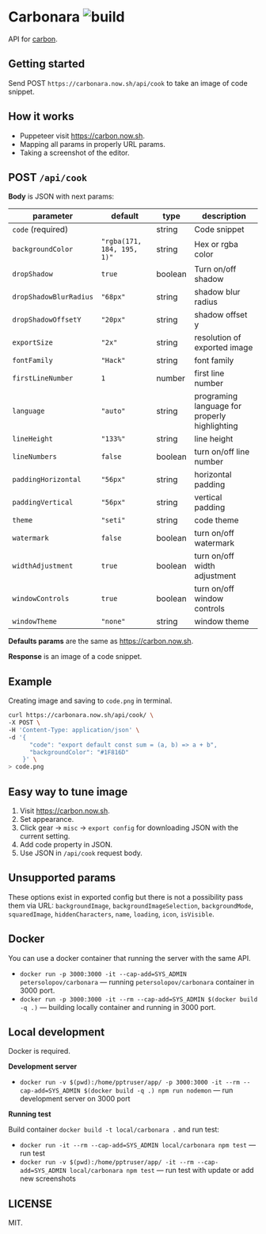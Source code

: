 # Carbonara ![build](https://github.com/petersolopov/carbonara/workflows/build/badge.svg)

API for [carbon](https://carbon.now.sh/).

## Getting started

Send POST `https://carbonara.now.sh/api/cook` to take an image of code snippet.

## How it works

- Puppeteer visit https://carbon.now.sh.
- Mapping all params in properly URL params.
- Taking a screenshot of the editor.

## POST `/api/cook`

**Body** is JSON with next params:

| parameter              | default                    | type    | description                                   |
| ---------------------- | -------------------------- | ------- | --------------------------------------------- |
| `code` (required)      |                            | string  | Code snippet                                  |
| `backgroundColor`      | `"rgba(171, 184, 195, 1)"` | string  | Hex or rgba color                             |
| `dropShadow`           | `true`                     | boolean | Turn on/off shadow                            |
| `dropShadowBlurRadius` | `"68px"`                   | string  | shadow blur radius                            |
| `dropShadowOffsetY`    | `"20px"`                   | string  | shadow offset y                               |
| `exportSize`           | `"2x"`                     | string  | resolution of exported image                  |
| `fontFamily`           | `"Hack"`                   | string  | font family                                   |
| `firstLineNumber`      | `1`                        | number  | first line number                             |
| `language`             | `"auto"`                   | string  | programing language for properly highlighting |
| `lineHeight`           | `"133%"`                   | string  | line height                                   |
| `lineNumbers`          | `false`                    | boolean | turn on/off line number                       |
| `paddingHorizontal`    | `"56px"`                   | string  | horizontal padding                            |
| `paddingVertical`      | `"56px"`                   | string  | vertical padding                              |
| `theme`                | `"seti"`                   | string  | code theme                                    |
| `watermark`            | `false`                    | boolean | turn on/off watermark                         |
| `widthAdjustment`      | `true`                     | boolean | turn on/off width adjustment                  |
| `windowControls`       | `true`                     | boolean | turn on/off window controls                   |
| `windowTheme`          | `"none"`                   | string  | window theme                                  |

**Defaults params** are the same as https://carbon.now.sh.

**Response** is an image of a code snippet.

## Example

Creating image and saving to `code.png` in terminal.

```bash
curl https://carbonara.now.sh/api/cook/ \
-X POST \
-H 'Content-Type: application/json' \
-d '{
      "code": "export default const sum = (a, b) => a + b",
      "backgroundColor": "#1F816D"
    }' \
> code.png
```

## Easy way to tune image

1. Visit https://carbon.now.sh.
2. Set appearance.
3. Click gear → `misc` → `export config` for downloading JSON with the current setting.
4. Add code property in JSON.
5. Use JSON in `/api/cook` request body.

## Unsupported params

These options exist in exported config but there is not a possibility pass them via URL: `backgroundImage`, `backgroundImageSelection`, `backgroundMode`, `squaredImage`, `hiddenCharacters`, `name`, `loading`, `icon`, `isVisible`.

## Docker

You can use a docker container that running the server with the same API.

- `docker run -p 3000:3000 -it --cap-add=SYS_ADMIN petersolopov/carbonara` — running `petersolopov/carbonara` container in 3000 port.
- `docker run -p 3000:3000 -it --rm --cap-add=SYS_ADMIN $(docker build -q .)` — building locally container and running in 3000 port.

## Local development

Docker is required.

**Development server**

- `docker run -v $(pwd):/home/pptruser/app/ -p 3000:3000 -it --rm --cap-add=SYS_ADMIN $(docker build -q .) npm run nodemon` — run development server on 3000 port

**Running test**

Build container `docker build -t local/carbonara .` and run test:

- `docker run -it --rm --cap-add=SYS_ADMIN local/carbonara npm test` — run test
- `docker run -v $(pwd):/home/pptruser/app/ -it --rm --cap-add=SYS_ADMIN local/carbonara npm test` — run test with update or add new screenshots

## LICENSE

MIT.
